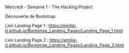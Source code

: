 Mercredi - Semaine 1 - The Hacking Project 

Découverte de Bootstrap 

Lien Landing Page 1 : https://emilie-d.github.io/Bootstrap_Landing_Pages/Landing_Page_1.html


Lien Landing Page 2 : https://emilie-d.github.io/Bootstrap_Landing_Pages/Landing_Page_2.html
